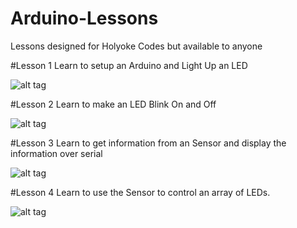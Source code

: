 # Arduino-Lessons
Lessons designed for Holyoke Codes but available to anyone

#Lesson 1
Learn to setup an Arduino and Light Up an LED

![alt tag](https://github.com/tgb20/Processing-Lessons/blob/master/lesson1/LED_Blink_breadboard.jpg)

#Lesson 2
Learn to make an LED Blink On and Off

![alt tag](https://github.com/tgb20/Processing-Lessons/blob/master/lesson2/LED_Blink_breadboard.jpg)

#Lesson 3
Learn to get information from an Sensor and display the information over serial

![alt tag](https://github.com/tgb20/Processing-Lessons/blob/master/lesson3/distance_sensor_breadboard.jpg)

#Lesson 4
Learn to use the Sensor to control an array of LEDs.

![alt tag](https://github.com/tgb20/Arduino-Lessons/blob/master/lesson4/distance_sensor_LED_breadboard.jpg)
